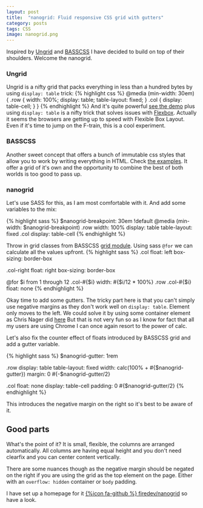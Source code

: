 ```yaml
---
layout: post
title:  "nanogrid: Fluid responsive CSS grid with gutters"
category: posts
tags: CSS
image: nanogrid.png
---
```

Inspired by [Ungrid](https://github.com/chrisnager/ungrid/) and [BASSCSS](https://github.com/basscss/basscss/)
I have decided to build on top of their shoulders. Welcome the nanogrid.

### Ungrid
Ungrid is a nifty grid that packs everything in less than a hundred bytes by
using `display: table` trick:
{% highlight css %}
@media (min-width: 30em) {
    .row { width: 100%; display: table; table-layout: fixed; }
    .col { display: table-cell; }
}
{% endhighlight %}
And it's quite powerful [see the demo](https://github.com/chrisnager/ungrid/) plus
using `display: table` is a nifty trick that solves issues with
[Flexbox](http://caniuse.com/#flexbox).
Actually it seems the browsers are getting up to speed with Flexible Box Layout.
Even if it's time to jump on the F-train, this is a cool experiment.

### BASSCSS
Another sweet concept that offers a bunch of immutable css styles that allow you to
work by writing everything in HTML. Check [the examples](http://www.basscss.com/).
It offer a grid of it's own and the opportunity to combine the best of both worlds
is too good to pass up.

### nanogrid
Let's use SASS for this, as I am most comfortable with it. And add some variables to the mix:

{% highlight sass %}
$nanogrid-breakpoint: 30em !default
@media (min-width: $nanogrid-breakpoint)
  .row
    width: 100%
    display: table
    table-layout: fixed
  .col
    display: table-cell
{% endhighlight %}

Throw in grid classes from BASSCSS
[grid module](https://github.com/basscss/grid/blob/master/lib/grid.css).
Using sass `@for` we can calculate all the values upfront.
{% highlight sass %}
.col
  float: left
  box-sizing: border-box

.col-right
  float: right
  box-sizing: border-box

@for $i from 1 through 12
  .col-#{$i}
    width: #{$i/12 * 100%}
  .row .col-#{$i}
    float: none
{% endhighlight %}

Okay time to add some gutters. The tricky part here is that you can't simply use
negative margins as they don't work well on `display: table`. Element only moves to the left.
We could solve it by using some container element as Chris Nager did [here](https://codepen.io/chrisnager/pen/arKBu)  But that is not very fun so as I know for fact that all my users are using Chrome I can
once again resort to the power of calc.

Let's also fix the counter effect of floats introduced by BASSCSS grid and add a gutter variable.

{% highlight sass %}
$nanogrid-gutter: 1rem

.row
  display: table
  table-layout: fixed
  width: calc(100% + #{$nanogrid-gutter})
  margin: 0 #{-$nanogrid-gutter/2}

  .col
    float: none
    display: table-cell
    padding: 0 #{$nanogrid-gutter/2}
{% endhighlight %}

This introduces the negative margin on the right so it's best to be aware of it.

## Good parts

What's the point of it? It is small, flexible, the columns are arranged automatically.
All columns are having equal height and you don't need clearfix and you can center content vertically.

There are some nuances though as the negative margin should be negated on the right
if you are using the grid as the top element on the page. Either with an `overflow: hidden`
container or `body` padding.

I have set up a homepage for it [{%icon fa-github %} firedev/nanogrid](http://firedev.github.io/nanogrid) so have a look.
